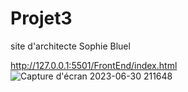 # Projet3
site d'architecte Sophie Bluel

http://127.0.0.1:5501/FrontEnd/index.html
![Capture d'écran 2023-06-30 211648](https://github.com/Sally-Glanowski/Projet3/assets/129045849/5ede58a7-38f3-4381-87a2-b1668eb50ab7)
